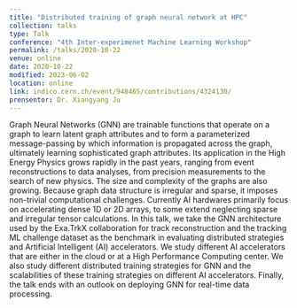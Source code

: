 ```yaml
---
title: "Distributed training of graph neural network at HPC"
collection: talks
type: Talk
conference: "4th Inter-experimenet Machine Learning Workshop"
permalink: /talks/2020-10-22
venue: online
date: 2020-10-22
modified: 2023-06-02
location: online
link: indico.cern.ch/event/948465/contributions/4324130/ 
prensentor: Dr. Xiangyang Ju
---
```

Graph Neural Networks (GNN) are trainable functions that operate on a graph to learn latent graph attributes and to form a parameterized message-passing by which information is propagated across the graph, ultimately learning sophisticated graph attributes. Its application in the High Energy Physics grows rapidly in the past years, ranging from event reconstructions to data analyses, from precision measurements to the search of new physics. The size and complexity of the graphs are also growing. Because graph data structure is irregular and sparse, it imposes non-trivial computational challenges. Currently AI hardwares primarily focus on accelerating dense 1D or 2D arrays, to some extend neglecting sparse and irregular tensor calculations. In this talk, we take the GNN architecture used by the Exa.TrkX collaboration for track reconstruction and the tracking ML challenge dataset as the benchmark in evaluating distributed strategies and Artificial Intelligent (AI) accelerators. We study different AI accelerators that are either in the cloud or at a High Performance Computing center. We also study different distributed training strategies for GNN and the scalabilities of these training strategies on different AI accelerators. Finally, the talk ends with an outlook on deploying GNN for real-time data processing.